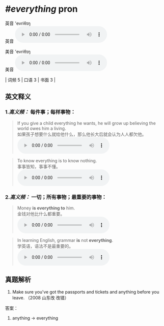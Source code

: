 # ***\#everything*** pron
英音 'evriθɪŋ  
英音
<audio src="./media/everything-B.aac" controls="controls"></audio>

美音 'evriθɪŋ  
美音
<audio src="./media/everything.aac" controls="controls"></audio>



| 词频 5 | 口语 3 | 书面 3 |  

英文释义
---
### 1.*高义频：* **每件事；每样事物：**  

 > If you give a child everything he wants, he will grow up believing the world owes him a living.   
 > 如果孩子想要什么就给他什么，那么他长大后就会认为人人都欠他。    
<audio src="./media/everything-1.aac" controls="controls"></audio>

 > To know everything is to know nothing.   
 > 事事皆知，事事不懂。    
<audio src="./media/everything-2.aac" controls="controls"></audio>

### 2.*高义频：* **一切；所有事物；最重要的事物：**  

 > Money **is everything to** him.   
 > 金钱对他比什么都重要。    
<audio src="./media/everything-3.aac" controls="controls"></audio>

 > In learning English, grammar **is** not **everything**.   
 > 学英语，语法不是最重要的。    
<audio src="./media/everything-4.aac" controls="controls"></audio>


真题解析
---
1. Make sure you've got the passports and tickets and anything before you leave.  （2008 山东改 改错）  

答案：
1. anything → everything  


